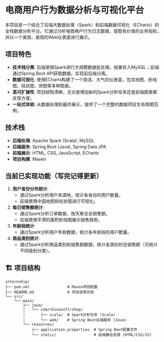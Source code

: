 # 电商用户行为数据分析与可视化平台

本项目是一个结合了后端大数据处理（Spark）和前端数据可视化（ECharts）的全栈数据分析平台。它通过分析电商用户行为日志数据，提取有价值的业务指标，并以一个美观、直观的Web仪表盘进行展示。

##  项目特色

- **技术栈分离**: 后端使用Spark进行大规模数据批处理，结果存入MySQL；前端通过Spring Boot API获取数据，实现前后端分离。
- **数据可视化**: 使用ECharts构建了一个简洁、大气的仪表盘，包含地图、折线图、柱状图、饼图等多种图表。
- **高可扩展性**: 项目结构清晰，无论是增加新的Spark分析任务还是前端图表都非常方便。
- **一站式体验**: 从数据处理到最终展示，提供了一个完整的数据项目生命周期范例。

##  技术栈

- **后端处理**: Apache Spark (Scala), MySQL
- **后端服务**: Spring Boot (Java), Spring Data JPA
- **前端展示**: HTML, CSS, JavaScript, ECharts
- **项目构建**: Maven

##  当前已实现功能（写完记得更新）

1.  **用户省份分布统计**:
    -   通过Spark分析用户来源地，统计各省份的用户数量。
    -   前端使用中国地图和柱状图进行可视化。
2.  **每日销售额统计**:
    -   通过Spark分析订单数据，按天聚合总销售额。
    -   前端使用平滑的面积折线图展示销售趋势。
5.  **年龄段统计**:
    -   通过Spark分析用户年龄数据，统计各年龄段的用户数量。
6.  **商品类别统计**:
    -   通过Spark分析商品类别和销售额数据，统计各类别的总销售额（可统计不同级别分类）。

## 🏗️ 项目结构


    internship/
    ├── pom.xml                 # Maven项目配置
    ├── README.md               # 项目说明文档
    └── src/
        └── main/
            ├── java/
            │   └── com/chinasoft/shop/
            │       ├── scala/  # Spark分析任务 (Scala)
            │       └── web/    # Spring Boot后端服务 (Java)
            └── resources/
                ├── application.properties  # Spring Boot配置文件
                └── static/                 # 前端静态资源 (HTML/CSS/JS)
    

